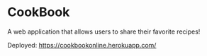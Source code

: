 # CookBook
A web application that allows users to share their favorite recipes!

Deployed: https://cookbookonline.herokuapp.com/
